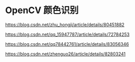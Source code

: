 # OpenCV 颜色识别



https://blog.csdn.net/zhu_hongji/article/details/80451882

https://blog.csdn.net/qq_15947787/article/details/72784253

https://blog.csdn.net/qq78442761/article/details/83056346

https://blog.csdn.net/zhenguo26/article/details/82803241
